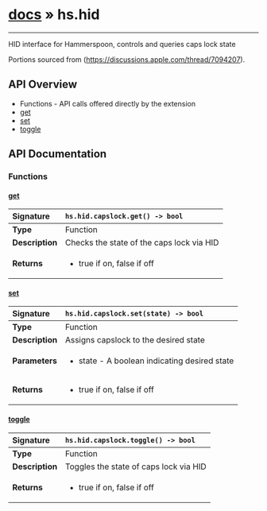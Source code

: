 # [docs](index.md) » hs.hid
---

HID interface for Hammerspoon, controls and queries caps lock state

Portions sourced from (https://discussions.apple.com/thread/7094207).

## API Overview
* Functions - API calls offered directly by the extension
 * [get](#get)
 * [set](#set)
 * [toggle](#toggle)

## API Documentation

### Functions

#### [get](#get)
| <span style="float: left;">**Signature**</span> | <span style="float: left;">`hs.hid.capslock.get() -> bool` </span>                                                          |
| -----------------------------------------------------|---------------------------------------------------------------------------------------------------------|
| **Type**                                             | Function                                                                                         |
| **Description**                                      | Checks the state of the caps lock via HID                                                                                         |
| **Returns**                                          | <ul><li>true if on, false if off</li></ul>          |

#### [set](#set)
| <span style="float: left;">**Signature**</span> | <span style="float: left;">`hs.hid.capslock.set(state) -> bool` </span>                                                          |
| -----------------------------------------------------|---------------------------------------------------------------------------------------------------------|
| **Type**                                             | Function                                                                                         |
| **Description**                                      | Assigns capslock to the desired state                                                                                         |
| **Parameters**                                       | <ul><li>state - A boolean indicating desired state</li></ul> |
| **Returns**                                          | <ul><li>true if on, false if off</li></ul>          |

#### [toggle](#toggle)
| <span style="float: left;">**Signature**</span> | <span style="float: left;">`hs.hid.capslock.toggle() -> bool` </span>                                                          |
| -----------------------------------------------------|---------------------------------------------------------------------------------------------------------|
| **Type**                                             | Function                                                                                         |
| **Description**                                      | Toggles the state of caps lock via HID                                                                                         |
| **Returns**                                          | <ul><li>true if on, false if off</li></ul>          |

